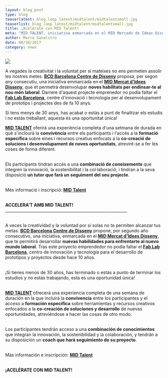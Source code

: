 ```yaml
---
layout: blog_post
type: blog
teaserlatest: blog_loop_latest/midtalent/midtalentsmall.jpg
teaserlist: blog_loop_latest/midtalent/midtalentsmall.jpg
title: ¡Acelérate con MID Talent!
meta: "MID TALENT, iniciativa enmarcada en el MID Mercado de Ideas Diseño, es un programa de pre-aceleración en emprendeduría creativa dirigido a jóvenes con la colaboración de Fab Lab BCN"
author: Marco Sanalitro
date: 06/10/2017 
category: news
---
```


<img src= "http://www.fablabbcn.org/img/blog/blog_loop_latest/midtalent/midtalent1.jpg" align="middle"> 
<br>

A vegades la creativitat i la voluntat per sí mateixes no ens permeten assolir les nostres metes. <strong><a href="http://www.bcd.es/es/page.asp?id=438&selected=11&ui=8037">BCD Barcelona Centre de Disseny</a></strong> proposa, per segon any consecutiu, una iniciativa emmarcada en el <strong><a href="http://www.bcd.es/es/mid.asp?method=page&node=403">MID Mercat d'Idees Disseny</a></strong>, que et permetrà desenvolupar <strong>noves habilitats per endinsar-te al nou món laboral</strong>. Darrere d'aquest projecte emprenedor no podia faltar el <strong><a href="https://fablabbcn.org/index.html">Fab Lab Barcelona</a></strong>, centre d'innovació i tecnologia per al desenvolupament de prototips i projectes des de fa 10 anys. 

Si tens menys de 30 anys, has acabat o estàs a punt de finalitzar els estudis i no estàs treballant, aquesta és una oportunitat única!

<strong><a href="http://www.bcd.es/es/mid.asp?method=page&node=403">MID TALENT</a></strong> oferirà una experiència completa d'una setmana de durada en què s'inclourà la <strong>convivència</strong> entre els participants i l'accés a la <strong>formació específica</strong> sobre eines i recursos creatius enfocats a la <strong>co-creació de solucions i desenvolupament de noves oportunitats</strong>, atrevint-se a fer les coses de forma diferent.<br><br>

Els participants tindran accés a una <strong>combinació de coneixements</strong> que integren la innovació, la sostenibilitat i la col·laboració, i tindran a la seva disposició <strong>un tutor que farà un seguiment del seu projecte</strong>.<br><br>

Més informació i inscripció: <strong><a href="http://www.bcd.es/es/mid.asp?method=page&node=403">MID Talent</a></strong><br><br>

<strong>ACCELERA'T AMB MID TALENT!</strong><br>
_____________________________________________________________<br><br>

A veces la creatividad y la voluntad por si solas no te permiten alcanzar tus metas. <strong><a href="http://www.bcd.es/es/page.asp?id=438&selected=11&ui=8037">BCD Barcelona Centre de Disseny</a></strong> propone, por segundo año consecutivo, una iniciativa, enmarcada en el <strong><a href="http://www.bcd.es/es/mid.asp?method=page&node=403">MID Mercat d'Idees Disseny</a></strong>, que te permitirá desarrollar <strong>nuevas habilidades para enfrentarte al nuevo mundo laboral</strong>. Tras este proyecto emprendedor no podía faltar el <strong><a href="https://fablabbcn.org/index.html">Fab Lab Barcelona</a></strong>, centro de innovación y tecnología para el desarrollo de prototipos y proyectos desde hace 10 años.<br><br>

¡Si tienes menos de 30 años, has terminado o estás a punto de terminar los estudios y no estás trabajando, esta es una oportunidad única!<br><br>

<strong><a href="http://www.bcd.es/es/mid.asp?method=page&node=403">MID TALENT</a></strong> ofrecerá una experiencia completa de una semana de duración en la que incluirá la <strong>convivencia</strong> entre los participantes y el acceso a <strong>formación específica</strong> sobre herramientas y recursos creativos enfocados a la <strong>co-creación de soluciones y desarrollo</strong> de nuevas oportunidades, atreviéndose a hacer las cosas de otro modo.<br><br>

Los participantes tendrán acceso a una <strong>combinación de conocimientos</strong> que integran la innovación, la sostenibilidad y la colaboración, y tendrán a su disposición un <strong>coach que hará seguimiento de su proyecto</strong>.<br><br>

Más información e inscripción: <strong><a href="http://www.bcd.es/es/mid.asp?method=page&node=403">MID Talent</a></strong><br><br>

<strong>¡ACELÉRATE CON MID TALENT!</strong><br>

